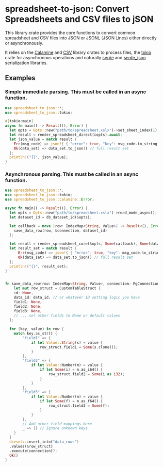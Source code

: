 # spreadsheet-to-json: Convert Spreadsheets and CSV files to jSON


This library crate provides the core functions to convert common spreadsheet and CSV files into JSON or JSONL (JSON Lines) either directly or asynchronously.

It relies on the [Calamine](https://crates.io/crates/calamine) and [CSV](https://crates.io/crates/csv) library crates to process files, the [tokio](https://crates.io/crates/tokio) crate for asynchronous operations and naturally [serde](https://crates.io/crates/serde) and [serde_json](https://crates.io/crates/serde_json) serialization libraries.

## Examples

### Simple immediate parsing. This must be called in an async function.
```rust
use spreadsheet_to_json::*;
use spreadsheet_to_json::tokio;

#[tokio:main]
async fn main() -> Result((), Error) {
  let opts = Opts::new("path/to/spreadsheet.xslx")->set_sheet_index(1);
  let result = render_spreadsheet_direct(&opts).await;
  let json_value = match result {
    Err(msg_code) => json!{ { "error": true, "key": msg_code.to_string() },
    Ok(data_set) => data_set.to_json() // full result set
  };
  println!("{}", json_value);
}
```


### Asynchronous parsing. This must be called in an async function.
```rust
use spreadsheet_to_json::*;
use spreadsheet_to_json::tokio;
use spreadsheet_to_json::calamine::Error;

async fn main() -> Result((), Error) {
  let opts = Opts::new("path/to/spreadsheet.xslx")->read_mode_async();
  let dataset_id = db_dataset_id(&opts);

  let callback = move |row: IndexMap<String, Value>| -> Result<(), Error> {
    save_data_row(row, &connection, dataset_id)
  };

  let result = render_spreadsheet_core(&opts, Some(callback), Some(dataset_id)).await;
  let result_set = match result {
      Err(msg_code) => json!{ { "error": true, "key": msg_code.to_string() },
      Ok(data_set) => data_set.to_json() // full result set
  };
  println!("{}", result_set);
}


fn save_data_row(row: IndexMap<String, Value>, connection: PgConnection, data_id: u32) -> Result((), Error) {
    let mut row_struct = CustomTableStruct {
    id: None,
    data_id: data_id, // or whatever ID setting logic you have
    field1: None,
    field2: None,
    field3: None,
    // ... set other fields to None or default values
  };
  
  for (key, value) in row {
    match key.as_str() {
        "field1" => {
            if let Value::String(s) = value {
                row_struct.field1 = Some(s.clone());
            }
        },
        "field2" => {
            if let Value::Number(n) = value {
                if let Some(i) = n.as_i64() {
                    row_struct.field2 = Some(i as i32);
                }
            }
        },
        "field3" => {
            if let Value::Number(n) = value {
                if let Some(f) = n.as_f64() {
                    row_struct.field3 = Some(f);
                }
            }
        },
        // Add other field mappings here
        _ => {} // Ignore unknown keys
    }
  }
  diesel::insert_into("data_rows")
  .values(&row_struct)
  .execute(connection)?;
  Ok()
}
```


